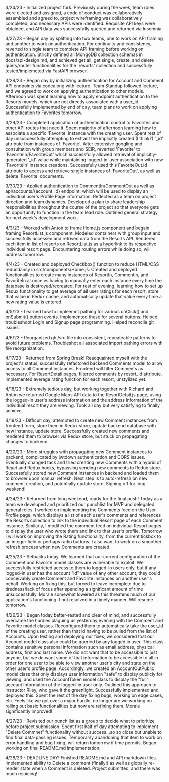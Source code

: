 3/24/23 - Initialized project fork. Previously during the week, team roles were elected and assigned, a code of conduct was collaboratively
assembled and agreed to, project wireframing was collaboratively completed, and necessary APIs were identified. Requisite API keys were obtained,
and API data was successfully queried and returned via Insomnia.

3/27/23 - Began day by splitting into two teams, one to work on API framing and another to work on authentication. For continuity and consistency, reverted to single team to complete API framing before working on authentication. Strictly defined all MongoDB collection schemas in docs/api-design.md, and achieved get all, get single, create, and delete query/router functionalities for the 'resorts' collection and successfully tested/implemeted via FastAPI browser.

3/28/23 - Began day by initializing authentication for Account and Comment API endpoints via codealong with lecture. Team Standup followed lecture, and we agreed to work on applying authentication to other models. Afternoon was spent learning how to apply endpoint authentication to the Resorts models, which are not directly associated with a user_id. Successfully implemented by end of day, team plans to work on applying authentication to Favorites tomorrow.

3/29/23 - Completed application of authentication control to Favorites and other API routes that need it. Spent majority of afternoon learning how to associate a specific 'Favorite' instance with the creating user. Spent rest of day unsuccessfully attempting to extract the implicitly created (I think?) '_id' attribute from instances of 'Favorite'. After extensive googling and consultation with group members and SEIR, reverted 'Favorite' to 'FavoriteIn/FavoriteOut' which successfully allowed retrieval of implicitly-generated '_id' value while maintaining logged-in-user association with new 'FavoriteIn' instance creations. Successfully used this FavoriteOut.id attribute to access and retrieve single instances of 'FavoriteOut', as well as delete 'Favorite' documents.

3/30/23 - Applied authentication to CommentIn/CommentOut as well as api/accounts/{account_id} endpoint, which will be used to display an individual user's Profile Page information. Reflected as a team on project direction and team dynamics. Developed a plan to share leadership responsibilities throughout the course of the project so that everyone gets an opportunity to function in the team lead role. Outlined general strategy for next week's development work.

4/3/23 - Worked with Anton to frame Home.js component and begain framing ResortList.js component. Modeled containers with group input and successfully accessed and retrived data from the Resorts API. Rendered each item in list of resorts on ResortList.js as a hyperlink to its respective individual resort page. Encountering routing errors while doing so, will address tomorrow.

4/4/23 - Created and deployed Checkbox() function to reduce HTML/CSS redundancy in src/components/Home.js. Created and deployed functionalities to create many instances of ResortIn, CommentIn, and FavoriteIn at once vs having to manually enter each instance every time the database is destroyed/recreated. For rest of evening, learning how to set up Redux functionality to get average of all user ratings for each resort, store that value in Redux cache, and automatically update that value every time a new rating value is entered.

4/5/23 - Learned how to impleemnt pathing for various onClick() and onSubmit() button events. Implemented these for several buttons. Helped troubleshoot Login and Signup page programming. Helped reconcile git issues.

4/6/23 - Reorganized ghi/src file into consistent, repeateable patterns to avoid future problems. Troubleshot all associated import pathing errors with file reorganization.

4/17/23 - Returned from Spring Break! Reacquainted myself with the project's status, successfully refactored backend Comments model to allow access to all Comment instances. Frontend will filter Comments as necessary. For ResortDetail pages, filtered comments by resort_id attribute. Implemented average rating function for each resort, unstylized yet.

4/18/23 - Extremely tedious day, but working together with Richard and Anton we returned Google Maps API data to the ResortDetail.js page, using the logged-in user's address information and the address information of the individual resort they are viewing. Took all day but very satisfying to finally achieve.

4/19/23 - Difficult day, attempted to create new Comment instances from frontend form, store them in Redux store, update backend database with new instance, update store. Successfully created new comments and rendered them to browser via Redux store, but stuck on propagating changes to backend.

4/20/23 - More struggles with propagating new Comment instances to backend, complicated by jwtdown authentication and CORS issues. Eventually changed tack and tried creating new Comments with a hybrid of React and Redux hooks, bypassing sending new comments to Redux store. Successfully stored new Comment instances in backend and loaded them to browser upon manual refresh. Next step is to auto-refresh on new comment creation, and potentially update store. Signing off for long weekend!

4/24/23 - Returned from long weekend, ready for the final push! Today as a team we developed and prioritized our punchlist for MVP and delegated general roles. I worked on implementing the Comments feed on the User Profile page, which displays a list of each user's comments and references the Resorts collection to link to the individual Resort page of each Comment instance. Similarly, I modified the comment feed on individual Resort pages to display the user who wrote them and link to that user's profile. Tomorrow I will work on improving the Rating functionality, from the current tickbox to an integer field or perhaps radio buttons. I also want to work on a smoother refresh process when new Comments are created.

4/25/23 - Setbacks today. We learned that our current configuration of the Comment and Favorite model classes are vulnerable to exploit. We successfully restricted access to them to logged-in users only, but if any logged-in user has the account "id" value of any other account, they could conceivably create Comment and Favorite instances on another user's behalf. Working on fixing this, but forced to leave incomplete due to tiredness/lack of focus after spending a significant amount of time unsuccessfully. Morale somewhat lowered as this threatens much of our application's functioning if not resolved in a timely manner. Will resume tomorrow.

4/26/23 - Began today better-rested and clear of mind, and successfully overcame the hurdles plaguing us yesterday evening with the Comment and Favorite model classes. Reconfigured them to automatically take the user_id of the creating user, rather than that id having to be pulled from the list of Accounts. Upon testing and deploying our fixes, we considered that our Account model class also could be queried by any logged in user. This class contains sensitive personal information such as email address, physical address, first and last name. We did not want that to be accessible to just anyone, but we do want some of that information to be accessible to all in order for one user to be able to view another user's city and state on the other user's profile page. Accordingly, we created an AccountOutPublic model class that only displays user information "safe" to display publicly for viewing, and used the AccountToken model class to display the "full" account information of the logged-in user only. Outlined this approach to instructor Riley, who gave it the greenlight. Successfully implemented and deployed this. Spent the rest of the day fixing bugs, working on edge cases, etc. Feels like we got over a major hurdle, no longer are we working on rolling out basic functionalities but now are refining them. Morale significantly improved!

4/27/23 - Revisited our punch list as a group to decide what to prioritize before project submission. Spent first half of day attempting to implement "Delete Commnet" functionality without success...so so close but unable to find final data-passing issues. Temporarily abandoning that item to work on error handling and bug fixing, will return tomorrow if time permits. Began working on final README.md implementation.


4/28/23 - DEADLINE DAY! Finished README.md and API markdown files. Implemented ability to Delete a comment (finally!) as well as globally re-render state when a Comment is deleted. Project submitted, and there was much rejoicing!

